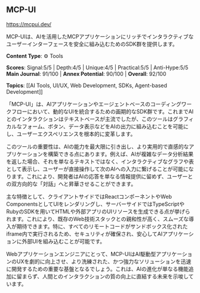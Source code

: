 ## MCP-UI

https://mcpui.dev/

MCP-UIは、AIを活用したMCPアプリケーションにリッチでインタラクティブなユーザーインターフェースを安全に組み込むためのSDK群を提供します。

**Content Type**: ⚙️ Tools

**Scores**: Signal:5/5 | Depth:4/5 | Unique:4/5 | Practical:5/5 | Anti-Hype:5/5
**Main Journal**: 91/100 | **Annex Potential**: 90/100 | **Overall**: 92/100

**Topics**: [[AI Tools, UI/UX, Web Development, SDKs, Agent-based Development]]

「MCP-UI」は、AIアプリケーションやエージェントベースのコーディングワークフローにおいて、動的なUIを統合するための画期的なSDK群です。これまでAIとのインタラクションはテキストベースが主流でしたが、このツールはグラフィカルなフォーム、ボタン、データ表示などをAIの出力に組み込むことを可能にし、ユーザーエクスペリエンスを根本的に変革します。

このツールの重要性は、AIの能力を最大限に引き出し、より実用的で直感的なアプリケーションを構築できる点にあります。例えば、AIが複雑なデータ分析結果を返した場合、それを単なるテキストではなく、インタラクティブなグラフや表として表示し、ユーザーが直接操作して次のAIへの入力に繋げることが可能になります。これにより、開発者はAIの応答を単なる情報提供に留めず、ユーザーとの双方向的な「対話」へと昇華させることができます。

主な特徴として、クライアントサイドではReactコンポーネントやWeb ComponentsとしてUIをレンダリングし、サーバーサイドではTypeScriptやRubyのSDKを用いてHTMLや外部アプリのUIリソースを生成できる点が挙げられます。これにより、既存のWeb技術スタックとの親和性が高く、スムーズな導入が期待できます。特に、すべてのリモートコードがサンドボックス化されたiframe内で実行されるため、セキュリティが確保され、安心してAIアプリケーションに外部UIを組み込むことが可能です。

Webアプリケーションエンジニアにとって、MCP-UIはAI駆動型アプリケーションのUXを劇的に向上させ、より洗練された、かつ強力なソリューションを迅速に開発するための重要な基盤となるでしょう。これは、AIの進化が単なる機能追加に留まらず、人間とのインタラクションの質の向上に直結する未来を示唆しています。
